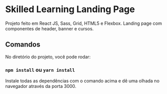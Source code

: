 # Skilled Learning Landing Page

Projeto feito em React JS, Sass, Grid, HTML5 e Flexbox.
Landing page com componentes de header, banner e cursos.

## Comandos

No diretório do projeto, você pode rodar:

### `npm install` ou `yarn install`

Instale todas as dependências com o comando acima e dê uma olhada no navegador através da porta 3000.
